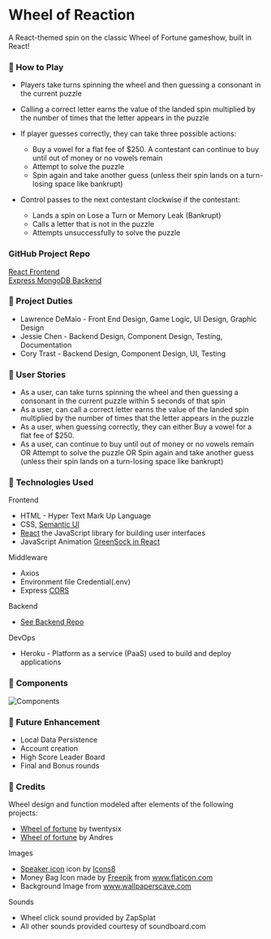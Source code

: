 #  **Wheel of Reaction**

A React-themed spin on the classic Wheel of Fortune gameshow, built in React!

### &#x1F535; How to Play

- Players take turns spinning the wheel and then guessing a consonant in the current puzzle 
- Calling a correct letter earns the value of the landed spin multiplied by the number of times that the letter appears in the puzzle
- If player guesses correctly, they can take three possible actions:
   - Buy a vowel for a flat fee of $250. A contestant can continue to buy until out of money or no vowels remain
   - Attempt to solve the puzzle
   - Spin again and take another guess (unless their spin lands on a turn-losing space like bankrupt)

- Control passes to the next contestant clockwise if the contestant: 
   - Lands a spin on Lose a Turn or Memory Leak (Bankrupt)
   - Calls a letter that is not in the puzzle
   - Attempts unsuccessfully to solve the puzzle



### GitHub Project Repo
<a href="https://github.com/d-mayo/project4-frontend/" target="_blank">React Frontend</a><br>
<a href="https://github.com/ycjessie/project4-backend/" target="_blank">Express MongoDB Backend</a>

### &#x1F535; Project Duties


<ul>
<li>Lawrence DeMaio - Front End Design, Game Logic, UI Design, Graphic Design</li>
<li>Jessie Chen - Backend Design, Component Design, Testing, Documentation </li>
<li>Cory Trast - Backend Design, Component Design, UI, Testing</li>
</ul>

### &#x1F535; User Stories
* As a user, can take turns spinning the wheel and then guessing a consonant in the current puzzle within 5 seconds of that spin 
* As a user, can call a correct letter earns the value of the landed spin multiplied by the number of times that the letter appears in the puzzle
* As a user, when guessing correctly, they can either Buy a vowel for a flat fee of $250. 
* As a user, can continue to buy until out of money or no vowels remain OR Attempt to solve the puzzle OR Spin again and take another guess (unless their spin lands on a turn-losing space like bankrupt)




### &#x1F535; **Technologies Used**


Frontend
<ul>
<li>HTML - Hyper Text Mark Up Language </li>
<li>CSS, <a href="https://semantic-ui.com/i" target="_blank">Semantic UI</a></li>
<li><a href="https://reactjs.org/" target="_blank">React</a>  the JavaScript library for building user interfaces</li>
<li>JavaScript Animation <a href="https://bitworking.github.io/react-gsap/" target="_blank">GreenSock in React</a></li>


</ul>
Middleware
<ul>
<li>Axios </li>
<li>Environment file Credential(.env) </li>
<li>Express <a href="https://expressjs.com/en/resources/middleware/cors.html" target="_blank">CORS</a></li>

</ul>
Backend 

 - <a href="https://github.com/ycjessie/project4-backend/" target="_blank"> See Backend Repo</a>
   
DevOps
<ul>
<li>Heroku - Platform as a service (PaaS) used to build and deploy applications</li>
</ul>

### &#x1F535; **Components**
![Components](https://github.com/ycjessie/project4-backend/blob/master/public/image/Components.png)


### &#x1F535; Future Enhancement
- Local Data Persistence 
- Account creation
- High Score Leader Board
- Final and Bonus rounds

### &#x1F535; Credits
Wheel design and function modeled after elements of the following projects:
<ul>
   <li> <a href="https://codepen.io/twentysix/pen/abopqNp?editors=1111" target="_blank"> Wheel of fortune</a> by twentysix </li>
   <li> <a href="https://codepen.io/andere_s/pen/oqvroJ" target="_blank"> Wheel of fortune</a> by Andres </li>
</ul>

Images
<ul>
<li><a target="_blank" href="https://icons8.com/icons/set/speaker">Speaker icon</a> icon by <a target="_blank" href="https://icons8.com">Icons8</a></li>
<li>Money Bag Icon made by <a href="https://www.flaticon.com/authors/freepik" title="Freepik">Freepik</a> from <a href="https://www.flaticon.com/" title="Flaticon">www.flaticon.com</a></li>
<li>Background Image from <a href="https://wallpapercave.com/w/6AGfPRi" title="Wallpaperscave">www.wallpaperscave.com</a> </li>
</ul>

Sounds
<ul>
   <li>Wheel click sound provided by ZapSplat
   </li>
   <li>All other sounds provided courtesy of soundboard.com</li>

</ul>



